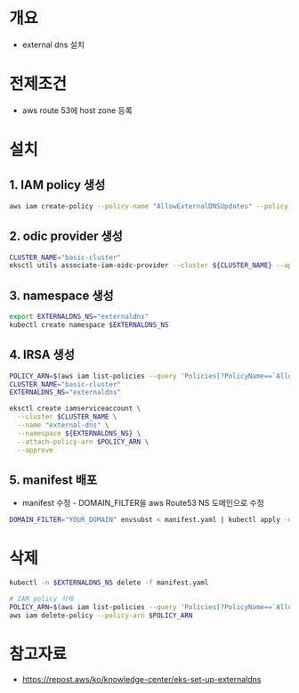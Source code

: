 # 개요
* external dns 설치

# 전제조건
* aws route 53에 host zone 등록

# 설치
## 1. IAM policy 생성
```bash
aws iam create-policy --policy-name "AllowExternalDNSUpdates" --policy-document file://policy.json
```

## 2. odic provider 생성
```bash
CLUSTER_NAME="basic-cluster"
eksctl utils associate-iam-oidc-provider --cluster ${CLUSTER_NAME} --approve
```

## 3. namespace 생성
```bash
export EXTERNALDNS_NS="externaldns"
kubectl create namespace $EXTERNALDNS_NS
```

## 4. IRSA 생성
```bash
POLICY_ARN=$(aws iam list-policies --query 'Policies[?PolicyName==`AllowExternalDNSUpdates`].Arn' --output text)
CLUSTER_NAME="basic-cluster"
EXTERNALDNS_NS="externaldns"

eksctl create iamserviceaccount \
  --cluster $CLUSTER_NAME \
  --name "external-dns" \
  --namespace ${EXTERNALDNS_NS} \
  --attach-policy-arn $POLICY_ARN \
  --approve
```

## 5. manifest 배포
* manifest 수정 - DOMAIN_FILTER을 aws Route53 NS 도메인으로 수정

```bash
DOMAIN_FILTER="YOUR_DOMAIN" envsubst < manifest.yaml | kubectl apply -n $EXTERNALDNS_NS -f -
```

# 삭제
```bash
kubectl -n $EXTERNALDNS_NS delete -f manifest.yaml

# IAM policy 삭제
POLICY_ARN=$(aws iam list-policies --query 'Policies[?PolicyName==`AllowExternalDNSUpdates`].Arn' --output text)
aws iam delete-policy --policy-arn $POLICY_ARN
```

# 참고자료
* https://repost.aws/ko/knowledge-center/eks-set-up-externaldns
